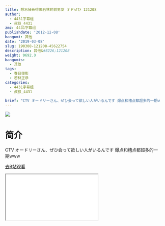 ```yaml
---
title: 想忘掉长得像若林的前男友 オドぜひ 121208
author:
  - 4431字幕组
  - 叔叔_4431
zmz: 4431字幕组
publishdate: '2012-12-08'
bangumi: 其他
date: '2019-03-08'
slug: 190308-121208-45622754
description: 其他&#8226;121208
weight: 9692.0
bangumis:
  - 其他
tags:
  - 春日俊彰
  - 若林正恭
categories:
  - 4431字幕组
  - 叔叔_4431

brief: "CTV オードリーさん、ぜひ会って欲しい人がいるんです 爆点和槽点都超多的一期www"
---
```

![](https://i.imgur.com/RZKVTcW.jpg)
# 简介  
CTV オードリーさん、ぜひ会って欲しい人がいるんです
爆点和槽点都超多的一期www  

[去B站观看](https://www.bilibili.com/video/av45622754/)
<div class ="resp-container"><iframe class="testiframe" src="//player.bilibili.com/player.html?aid=45622754"", scrolling="no", allowfullscreen="true" > </iframe></div> 
